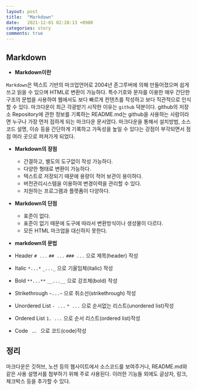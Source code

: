 ```yaml
---
layout: post
title:  "Markdown"
date:   2021-12-01 02:28:13 +0900
categories: story
comments: true
---
```


## __Markdown__

- __Markdown이란__

`Markdown`은 텍스트 기반의 마크업언어로 2004년 존그루버에 의해 만들어졌으며 쉽게 쓰고 읽을 수 있으며 HTML로 변환이 가능하다. 특수기호와 문자를 이용한 매우 간단한 구조의 문법을 사용하여 웹에서도 보다 빠르게 컨텐츠를 작성하고 보다 직관적으로 인식할 수 있다. 마크다운이 최근 각광받기 시작한 이유는 `github` 덕분이다. github의 저장소 Repository에 관한 정보를 기록하는 README.md는 github을 사용하는 사람이라면 누구나 가장 먼저 접하게 되는 마크다운 문서였다. 마크다운을 통해서 설치방법, 소스코드 설명, 이슈 등을 간단하게 기록하고 가독성을 높일 수 있다는 강점이 부각되면서 점점 여러 곳으로 퍼져가게 되었다.

- __Markdown의 장점__
    + 간결하고, 별도의 도구없이 작성 가능하다.
    + 다양한 형태로 변환이 가능하다.
    + 텍스트로 저장되기 때문에 용량이 적어 보관이 용이하다.
    + 버전관리시스템을 이용하여 변경이력을 관리할 수 있다.
    + 지원하는 프로그램과 플랫폼이 다양하다.

- __Markdown의 단점__

    + 표준이 없다.
    + 표준이 없기 때문에 도구에 따라서 변환방식이나 생성물이 다르다.
    + 모든 HTML 마크업을 대신하지 못한다.

- __markdown의 문법__

+ Header
`# ...`
`## ...`
`### ...` 으로 제목(header) 작성

+ Italic
`*...*`
`_..._` 으로 기울임체(italic) 작성

+ Bold
`**...**`
`__...__` 으로 강조체(bold) 작성

+ Strikethrough
`~...~` 으로 취소선(strikethrough) 작성

+ Unordered List
`- ...`
`* ...` 으로 순서없는 리스트(unordered list)작성

+ Ordered List
`1. ...` 으로 순서 리스트(ordered list)작성

+ Code
` `...` ` 으로 코드(code)작성

## __정리__

마크다운은 깃허브, 노션 등의 웹사이트에서 소스코드를 보여주거나, README.md와 같은 사용 설명서를 첨부하기 위해 주로 사용된다. 이러한 기능들 외에도 글상자, 링크, 체크박스 등을 추가할 수 있다.